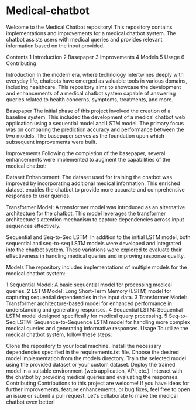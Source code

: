 # Medical-chatbot
Welcome to the Medical Chatbot repository! This repository contains implementations and improvements for a medical chatbot system. The chatbot assists users with medical queries and provides relevant information based on the input provided.

Contents
1 Introduction
2 Basepaper
3 Improvements
4 Models
5 Usage
6 Contributing

Introduction
In the modern era, where technology intertwines deeply with everyday life, chatbots have emerged as valuable tools in various domains, including healthcare. This repository aims to showcase the development and enhancements of a medical chatbot system capable of answering queries related to health concerns, symptoms, treatments, and more.

Basepaper
The initial phase of this project involved the creation of a baseline system. This included the development of a medical chatbot web application using a sequential model and LSTM model. The primary focus was on comparing the prediction accuracy and performance between the two models. The basepaper serves as the foundation upon which subsequent improvements were built.

Improvements
Following the completion of the basepaper, several enhancements were implemented to augment the capabilities of the medical chatbot:

Dataset Enhancement: The dataset used for training the chatbot was improved by incorporating additional medical information. This enriched dataset enables the chatbot to provide more accurate and comprehensive responses to user queries.

Transformer Model: A transformer model was introduced as an alternative architecture for the chatbot. This model leverages the transformer architecture's attention mechanism to capture dependencies across input sequences effectively.

Sequential and Seq-to-Seq LSTM: In addition to the initial LSTM model, both sequential and seq-to-seq LSTM models were developed and integrated into the chatbot system. These variations were explored to evaluate their effectiveness in handling medical queries and improving response quality.

Models
The repository includes implementations of multiple models for the medical chatbot system:

1 Sequential Model: A basic sequential model for processing medical queries.
2 LSTM Model: Long Short-Term Memory (LSTM) model for capturing sequential dependencies in the input data.
3 Transformer Model: Transformer architecture-based model for enhanced performance in understanding and generating responses.
4 Sequential LSTM: Sequential LSTM model designed specifically for medical query processing.
5 Seq-to-Seq LSTM: Sequence-to-Sequence LSTM model for handling more complex medical queries and generating informative responses.
Usage
To utilize the medical chatbot system, follow these steps:

Clone the repository to your local machine.
Install the necessary dependencies specified in the requirements.txt file.
Choose the desired model implementation from the models directory.
Train the selected model using the provided dataset or your custom dataset.
Deploy the trained model in a suitable environment (web application, API, etc.).
Interact with the chatbot by providing medical queries and evaluating the responses.
Contributing
Contributions to this project are welcome! If you have ideas for further improvements, feature enhancements, or bug fixes, feel free to open an issue or submit a pull request. Let's collaborate to make the medical chatbot even better!
